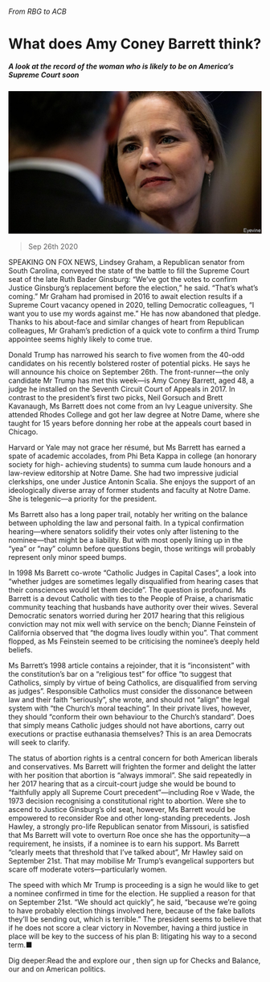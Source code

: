 ###### From RBG to ACB

# What does Amy Coney Barrett think? 

##### A look at the record of the woman who is likely to be on America’s Supreme Court soon 

![image](images/20200926_USP508_0.jpg) 

> Sep 26th 2020 

SPEAKING ON FOX NEWS, Lindsey Graham, a Republican senator from South Carolina, conveyed the state of the battle to fill the Supreme Court seat of the late Ruth Bader Ginsburg: “We’ve got the votes to confirm Justice Ginsburg’s replacement before the election,” he said. “That’s what’s coming.” Mr Graham had promised in 2016 to await election results if a Supreme Court vacancy opened in 2020, telling Democratic colleagues, “I want you to use my words against me.” He has now abandoned that pledge. Thanks to his about-face and similar changes of heart from Republican colleagues, Mr Graham’s prediction of a quick vote to confirm a third Trump appointee seems highly likely to come true.

Donald Trump has narrowed his search to five women from the 40-odd candidates on his recently bolstered roster of potential picks. He says he will announce his choice on September 26th. The front-runner—the only candidate Mr Trump has met this week—is Amy Coney Barrett, aged 48, a judge he installed on the Seventh Circuit Court of Appeals in 2017. In contrast to the president’s first two picks, Neil Gorsuch and Brett Kavanaugh, Ms Barrett does not come from an Ivy League university. She attended Rhodes College and got her law degree at Notre Dame, where she taught for 15 years before donning her robe at the appeals court based in Chicago.


Harvard or Yale may not grace her résumé, but Ms Barrett has earned a spate of academic accolades, from Phi Beta Kappa in college (an honorary society for high- achieving students) to summa cum laude honours and a law-review editorship at Notre Dame. She had two impressive judicial clerkships, one under Justice Antonin Scalia. She enjoys the support of an ideologically diverse array of former students and faculty at Notre Dame. She is telegenic—a priority for the president.

Ms Barrett also has a long paper trail, notably her writing on the balance between upholding the law and personal faith. In a typical confirmation hearing—where senators solidify their votes only after listening to the nominee—that might be a liability. But with most openly lining up in the “yea” or “nay” column before questions begin, those writings will probably represent only minor speed bumps.

In 1998 Ms Barrett co-wrote “Catholic Judges in Capital Cases”, a look into “whether judges are sometimes legally disqualified from hearing cases that their consciences would let them decide”. The question is profound. Ms Barrett is a devout Catholic with ties to the People of Praise, a charismatic community teaching that husbands have authority over their wives. Several Democratic senators worried during her 2017 hearing that this religious conviction may not mix well with service on the bench; Dianne Feinstein of California observed that “the dogma lives loudly within you”. That comment flopped, as Ms Feinstein seemed to be criticising the nominee’s deeply held beliefs.

Ms Barrett’s 1998 article contains a rejoinder, that it is “inconsistent” with the constitution’s bar on a “religious test” for office “to suggest that Catholics, simply by virtue of being Catholics, are disqualified from serving as judges”. Responsible Catholics must consider the dissonance between law and their faith “seriously”, she wrote, and should not “align” the legal system with “the Church’s moral teaching”. In their private lives, however, they should “conform their own behaviour to the Church’s standard”. Does that simply means Catholic judges should not have abortions, carry out executions or practise euthanasia themselves? This is an area Democrats will seek to clarify.

The status of abortion rights is a central concern for both American liberals and conservatives. Ms Barrett will frighten the former and delight the latter with her position that abortion is “always immoral”. She said repeatedly in her 2017 hearing that as a circuit-court judge she would be bound to “faithfully apply all Supreme Court precedent”—including Roe v Wade, the 1973 decision recognising a constitutional right to abortion. Were she to ascend to Justice Ginsburg’s old seat, however, Ms Barrett would be empowered to reconsider Roe and other long-standing precedents. Josh Hawley, a strongly pro-life Republican senator from Missouri, is satisfied that Ms Barrett will vote to overturn Roe once she has the opportunity—a requirement, he insists, if a nominee is to earn his support. Ms Barrett “clearly meets that threshold that I’ve talked about”, Mr Hawley said on September 21st. That may mobilise Mr Trump’s evangelical supporters but scare off moderate voters—particularly women.

The speed with which Mr Trump is proceeding is a sign he would like to get a nominee confirmed in time for the election. He supplied a reason for that on September 21st. “We should act quickly”, he said, “because we’re going to have probably election things involved here, because of the fake ballots they’ll be sending out, which is terrible.” The president seems to believe that if he does not score a clear victory in November, having a third justice in place will be key to the success of his plan B: litigating his way to a second term.■

Dig deeper:Read the  and explore our , then sign up for Checks and Balance, our  and  on American politics.

